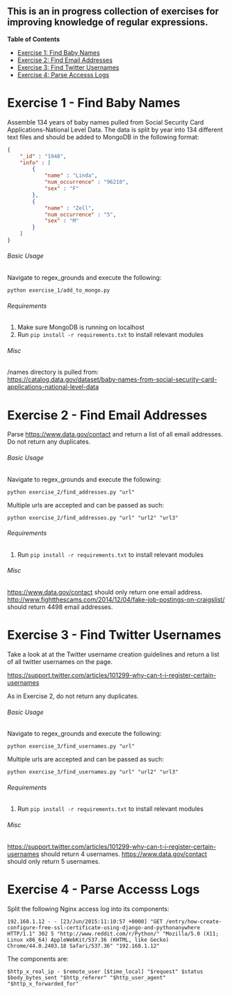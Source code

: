 This is an in progress collection of exercises for improving knowledge of regular expressions.
----------------------------------------------------------------------------------------------

**Table of Contents**

- [Exercise 1: Find Baby Names](#exercise-1---find-baby-names)
- [Exercise 2: Find Email Addresses](#exercise-2---find-email-addresses)
- [Exercise 3: Find Twitter Usernames](#exercise-3---find-twitter-usernames)
- [Exercise 4: Parse Accesss Logs](#exercise-4---parse-accesss-logs)


# Exercise 1 - Find Baby Names
Assemble 134 years of baby names pulled from Social Security Card Applications-National Level Data. The data is split by
year into 134 different text files and should be added to MongoDB in the following format:

```json
{
	"_id" : "1948",
	"info" : [
		{
			"name" : "Linda",
			"num_occurrence" : "96210",
			"sex" : "F"
		},
        {
			"name" : "Zell",
			"num_occurrence" : "5",
			"sex" : "M"
		}
	]
}
```

###### Basic Usage 
Navigate to regex_grounds and execute the following:

`python exercise_1/add_to_mongo.py`

###### Requirements  
1) Make sure MongoDB is running on localhost  
2) Run `pip install -r requirements.txt` to install relevant modules  

###### Misc  
/names directory is pulled from:  
https://catalog.data.gov/dataset/baby-names-from-social-security-card-applications-national-level-data  


# Exercise 2 - Find Email Addresses
Parse https://www.data.gov/contact and return a list of all email addresses. Do not return any duplicates. 

###### Basic Usage 
Navigate to regex_grounds and execute the following:

`python exercise_2/find_addresses.py "url"`

Multiple urls are accepted and can be passed as such:

`python exercise_2/find_addresses.py "url" "url2" "url3"`

###### Requirements
1) Run `pip install -r requirements.txt` to install relevant modules

###### Misc
https://www.data.gov/contact should only return one email address.  
http://www.fightthescams.com/2014/12/04/fake-job-postings-on-craigslist/ should return 4498 email addresses.  


# Exercise 3 - Find Twitter Usernames
Take a look at at the Twitter username creation guidelines and return a list of all twitter usernames on the page.
 
https://support.twitter.com/articles/101299-why-can-t-i-register-certain-usernames

As in Exercise 2, do not return any duplicates.

###### Basic Usage 
Navigate to regex_grounds and execute the following:

`python exercise_3/find_usernames.py "url"`

Multiple urls are accepted and can be passed as such:

`python exercise_3/find_usernames.py "url" "url2" "url3"`

###### Requirements
1) Run `pip install -r requirements.txt` to install relevant modules

###### Misc
https://support.twitter.com/articles/101299-why-can-t-i-register-certain-usernames should return 4 usernames.
https://www.data.gov/contact should only return 5 usernames.

# Exercise 4 - Parse Accesss Logs

Split the following Nginx access log into its components:

`192.168.1.12 - - [23/Jun/2015:11:10:57 +0000] "GET /entry/how-create-configure-free-ssl-certificate-using-django-and-pythonanywhere HTTP/1.1" 302 5 "http://www.reddit.com/r/Python/" "Mozilla/5.0 (X11; Linux x86_64) AppleWebKit/537.36 (KHTML, like Gecko) Chrome/44.0.2403.18 Safari/537.36" "192.168.1.12"`

The components are:

`$http_x_real_ip - $remote_user [$time_local] "$request" $status $body_bytes_sent "$http_referer" "$http_user_agent" "$http_x_forwarded_for"`
